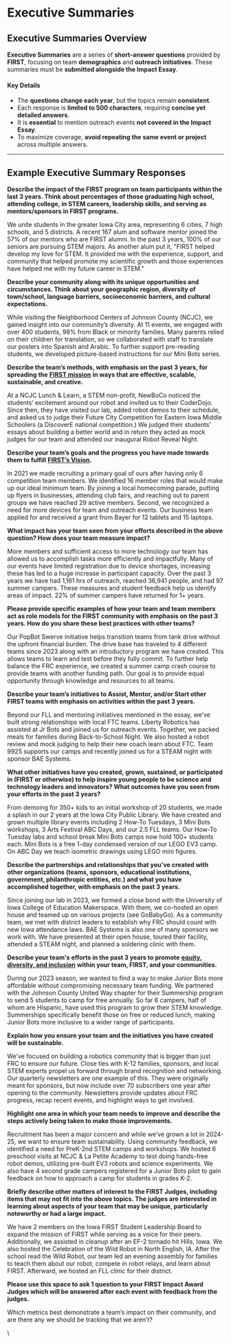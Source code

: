 # Executive Summaries

## **Executive Summaries Overview**

**Executive Summaries** are a series of **short-answer questions** provided by **FIRST**, focusing on team **demographics** and **outreach initiatives**. These summaries must be **submitted alongside the Impact Essay**.

#### **Key Details**

* The **questions change each year**, but the topics remain **consistent**.
* Each response is **limited to 500 characters**, requiring **concise yet detailed answers**.
* It is **essential** to mention outreach events **not covered in the Impact Essay**.
* To maximize coverage, **avoid repeating the same event or project** across multiple answers.

***

## **Example Executive Summary Responses**

**Describe the impact of the FIRST program on team participants within the last 3 years. Think about percentages of those graduating high school, attending college, in STEM careers, leadership skills, and serving as mentors/sponsors in FIRST programs.**

We unite students in the greater Iowa City area, representing 6 cities, 7 high schools, and 5 districts. A recent 167 alum and software mentor joined the 57% of our mentors who are FIRST alumni. In the past 3 years, 100% of our seniors are pursuing STEM majors. As another alum put it, "FIRST helped develop my love for STEM. It provided me with the experience, support, and community that helped promote my scientific growth and those experiences have helped me with my future career in STEM."

**Describe your community along with its unique opportunities and circumstances. Think about your geographic region, diversity of town/school, language barriers, socioeconomic barriers, and cultural expectations.**

While visiting the Neighborhood Centers of Johnson County (NCJC), we gained insight into our community’s diversity. At 11 events, we engaged with over 400 students, 98% from Black or minority families. Many parents relied on their children for translation, so we collaborated with staff to translate our posters into Spanish and Arabic. To further support pre-reading students, we developed picture-based instructions for our Mini Bots series.

**Describe the team’s methods, with emphasis on the past 3 years, for spreading the** [**FIRST mission**](https://www.firstinspires.org/about/vision-and-mission) **in ways that are effective, scalable, sustainable, and creative.**

At a NCJC Lunch & Learn, a STEM non-profit, NewBoCo noticed the students’ excitement around our robot and invited us to their CoderDojo. Since then, they have visited our lab, added robot demos to their schedule, and asked us to judge their Future City Competition for Eastern Iowa Middle Schoolers (a DiscoverE national competition.) We judged their students' essays about building a better world and in return they acted as mock judges for our team and attended our inaugural Robot Reveal Night.

**Describe your team’s goals and the progress you have made towards them to fulfill** [**FIRST’s Vision**](https://www.firstinspires.org/about/vision-and-mission)**.**&#x20;

In 2021 we made recruiting a primary goal of ours after having only 6 competition team members. We identified 16 member roles that would make up our ideal minimum team. By joining a local homecoming parade, putting up flyers in businesses, attending club fairs, and reaching out to parent groups we have reached 29 active members. Second, we recognized a need for more devices for team and outreach events. Our business team applied for and received a grant from Bayer for 12 tablets and 15 laptops.

**What impact has your team seen from your efforts described in the above question? How does your team measure impact?**&#x20;

More members and sufficient access to more technology our team has allowed us to accomplish tasks more efficiently and impactfully. Many of our events have limited registration due to device shortages, increasing these has led to a huge increase in participant capacity. Over the past 3 years we have had 1,161 hrs of outreach, reached 36,941 people, and had 97 summer campers. These measures and student feedback help us identify areas of impact. 22% of summer campers have returned for 1+ years.

**Please provide specific examples of how your team and team members act as role models for the FIRST community with emphasis on the past 3 years. How do you share these best practices with other teams?**

Our PopBot Swerve initiative helps transition teams from tank drive without the upfront financial burden. The drive base has traveled to 4 different teams since 2023 along with an introductory program we have created. This allows teams to learn and test before they fully commit. To further help balance the FRC experience, we created a summer camp crash course to provide teams with another funding path. Our goal is to provide equal opportunity through knowledge and resources to all teams.

**Describe your team’s initiatives to Assist, Mentor, and/or Start other FIRST teams with emphasis on activities within the past 3 years.**

Beyond our FLL and mentoring initiatives mentioned in the essay, we’ve built strong relationships with local FTC teams. Liberty Robotics has assisted at Jr Bots and joined us for outreach events. Together, we packed meals for families during Back-to-School Night. We also hosted a robot review and mock judging to help their new coach learn about FTC. Team 9925 supports our camps and recently joined us for a STEAM night with sponsor BAE Systems.

**What other initiatives have you created, grown, sustained, or participated in (FIRST or otherwise) to help inspire young people to be science and technology leaders and innovators? What outcomes have you seen from your efforts in the past 3 years?**&#x20;

From demoing for 350+ kids to an initial workshop of 20 students, we made a splash in our 2 years at the Iowa City Public Library. We have created and grown multiple library events including 2 How-To Tuesdays, 3 Mini Bots workshops, 3 Arts Festival ABC Days, and our 2.5 FLL teams. Our How-To Tuesday labs and school break Mini Bots camps now hold 100+ students each. Mini Bots is a free 1-day condensed version of our LEGO EV3 camp. On ABC Day we teach isometric drawings using LEGO mini figures.

**Describe the partnerships and relationships that you've created with other organizations (teams, sponsors, educational institutions, government, philanthropic entities, etc.) and what you have accomplished together, with emphasis on the past 3 years.**&#x20;

Since joining our lab in 2023, we formed a close bond with the University of Iowa College of Education Makerspace. With them, we co-hosted an open house and teamed up on various projects (see GoBabyGo). As a community team, we met with district leaders to establish why FRC should count with new Iowa attendance laws. BAE Systems is also one of many sponsors we work with. We have presented at their open house, toured their facility, attended a STEAM night, and planned a soldering clinic with them.

**Describe your team's efforts in the past 3 years to promote** [**equity, diversity, and inclusion**](https://www.firstinspires.org/about/diversityinclusion) **within your team, FIRST, and your communities.**&#x20;

During our 2023 season, we wanted to find a way to make Junior Bots more affordable without compromising necessary team funding. We partnered with the Johnson County United Way chapter for their Summership program to send 5 students to camp for free annually. So far 6 campers, half of whom are Hispanic, have used this program to grow their STEM knowledge. Summerships specifically benefit those on free or reduced lunch, making Junior Bots more inclusive to a wider range of participants.

**Explain how you ensure your team and the initiatives you have created will be sustainable.**&#x20;

We’ve focused on building a robotics community that is bigger than just FRC to ensure our future. Close ties with K-12 families, sponsors, and local STEM experts propel us forward through brand recognition and networking. Our quarterly newsletters are one example of this. They were originally meant for sponsors, but now include over 70 subscribers one year after opening to the community. Newsletters provide updates about FRC progress, recap recent events, and highlight ways to get involved.

**Highlight one area in which your team needs to improve and describe the steps actively being taken to make those improvements.**&#x20;

Recruitment has been a major concern and while we’ve grown a lot in 2024-25, we want to ensure team sustainability. Using community feedback, we identified a need for PreK-2nd STEM camps and workshops. We hosted 6 preschool visits at NCJC & La Petite Academy to test doing hands-free robot demos, utilizing pre-built EV3 robots and science experiments. We also have 4 second grade campers registered for a Junior Bots pilot to gain feedback on how to approach a camp for students in grades K-2.

**Briefly describe other matters of interest to the FIRST Judges, including items that may not fit into the above topics. The judges are interested in learning about aspects of your team that may be unique, particularly noteworthy or had a large impact.**&#x20;

We have 2 members on the Iowa FIRST Student Leadership Board to expand the mission of FIRST while serving as a voice for their peers. Additionally, we assisted in cleanup after an EF-2 tornado hit Hills, Iowa. We also hosted the Celebration of the Wild Robot in North English, IA. After the school read the Wild Robot, our team led an evening assembly for families to teach them about our robot, compete in robot relays, and learn about FIRST. Afterward, we hosted an FLL clinic for their district.

**Please use this space to ask 1 question to your FIRST Impact Award Judges which will be answered after each event with feedback from the judges.**&#x20;

Which metrics best demonstrate a team’s impact on their community, and are there any we should be tracking that we aren’t?

\
